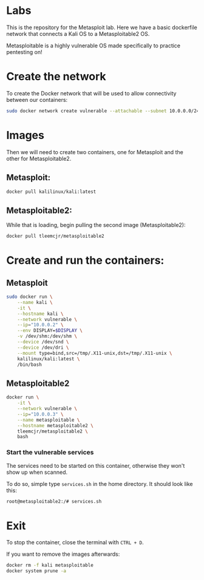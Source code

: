# Labs 

This is the repository for the Metasploit lab. Here we have a basic dockerfile network that connects a Kali OS to a Metasploitable2 OS. 
   
Metasploitable is a highly vulnerable OS made specifically to practice pentesting on!

# Create the network
To create the Docker network that will be used to allow connectivity between our containers:
```bash
sudo docker network create vulnerable --attachable --subnet 10.0.0.0/24
```
# Images
Then we will need to create two containers, one for Metasploit and the other for Metasploitable2.

## Metasploit:
```bash
docker pull kalilinux/kali:latest
```

## Metasploitable2:
While that is loading, begin pulling the second image (Metasploitable2):
```bash
docker pull tleemcjr/metasploitable2
```

# Create and run the containers:
## Metasploit
```bash
sudo docker run \
    --name kali \
    -it \
    --hostname kali \
    --network vulnerable \
    --ip="10.0.0.2" \
    --env DISPLAY=$DISPLAY \
    -v /dev/shm:/dev/shm \
    --device /dev/snd \
    --device /dev/dri \
    --mount type=bind,src=/tmp/.X11-unix,dst=/tmp/.X11-unix \
    kalilinux/kali:latest \
    /bin/bash
```
## Metasploitable2 
```bash
docker run \
    -it \
    --network vulnerable \
    --ip="10.0.0.3" \
    --name metasploitable \
    --hostname metasploitable2 \
    tleemcjr/metasploitable2 \
    bash
```
### Start the vulnerable services
The services need to be started on this container, otherwise they won't show up when scanned. 

To do so, simple type `services.sh` in the home directory. It should look like this: 
```bash
root@metasploitable2:/# services.sh
```

# Exit

To stop the container, close the terminal with `CTRL + D`.

If you want to remove the images afterwards:
```bash
docker rm -f kali metasploitable
docker system prune -a
```
